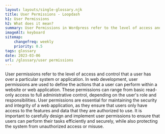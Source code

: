 ```yaml
--- 
layout: layouts/single-glossary.njk
title: User Permissions - Loopdash
h1: User Permissions
h2: What does it mean?
summary: User Permissions in Wordpress refer to the level of access and control a user has over the website's content and functionality.
imageAlt: keyboard
sitemap:
	changefreq: weekly
	priority: 0.5
tags: glossary
date: 2023-03-06
url: /glossary/user permissions
---
```


User permissions refer to the level of access and control that a user has over a particular system or application. In web development, user permissions are used to define the actions that a user can perform within a website or web application. These permissions can range from basic read-only access to full administrative control, depending on the user's role and responsibilities. User permissions are essential for maintaining the security and integrity of a web application, as they ensure that users only have access to the features and data that they are authorized to use. It is important to carefully design and implement user permissions to ensure that users can perform their tasks efficiently and securely, while also protecting the system from unauthorized access or misuse.
